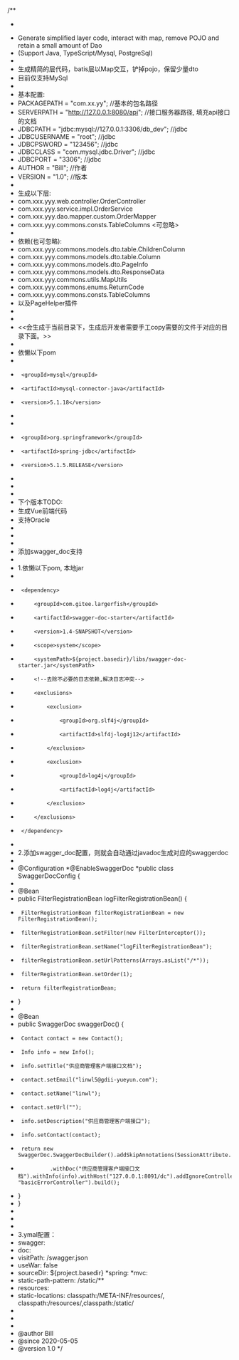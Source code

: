 /**
 * <pre>
 * Generate simplified layer code, interact with map, remove POJO and retain a small amount of Dao
 * (Support Java, TypeScript/Mysql, PostgreSql)
 *
 * 生成精简的层代码，batis层以Map交互，铲掉pojo，保留少量dto
 * 目前仅支持MySql
 *
 * 基本配置:
 * PACKAGEPATH = "com.xx.yy";                       //基本的包名路径
 * SERVERPATH = "http://127.0.0.1:8080/api";        //接口服务器路径, 填充api接口的文档
 * JDBCPATH = "jdbc:mysql://127.0.0.1:3306/db_dev"; //jdbc
 * JDBCUSERNAME = "root";                           //jdbc
 * JDBCPSWORD = "123456";                           //jdbc
 * JDBCCLASS = "com.mysql.jdbc.Driver";             //jdbc
 * JDBCPORT = "3306";                               //jdbc
 * AUTHOR = "Bill";                                 //作者
 * VERSION = "1.0";                                 //版本
 *
 * 生成以下层:
 * com.xxx.yyy.web.controller.OrderController
 * com.xxx.yyy.service.impl.OrderService
 * com.xxx.yyy.dao.mapper.custom.OrderMapper
 * com.xxx.yyy.commons.consts.TableColumns  <可忽略>
 *
 * 依赖(也可忽略):
 * com.xxx.yyy.commons.models.dto.table.ChildrenColumn
 * com.xxx.yyy.commons.models.dto.table.Column
 * com.xxx.yyy.commons.models.dto.PageInfo<T>
 * com.xxx.yyy.commons.models.dto.ResponseData
 * com.xxx.yyy.commons.utils.MapUtils
 * com.xxx.yyy.commons.enums.ReturnCode
 * com.xxx.yyy.commons.consts.TableColumns
 * 以及PageHelper插件
 *
 *
 * <<会生成于当前目录下，生成后开发者需要手工copy需要的文件于对应的目录下面。>>
 *
 * 依懒以下pom
 * <dependency>
 * 		<groupId>mysql</groupId>
 * 		<artifactId>mysql-connector-java</artifactId>
 * 		<version>5.1.18</version>
 * </dependency>
 * <dependency>
 *      <groupId>org.springframework</groupId>
 *      <artifactId>spring-jdbc</artifactId>
 *      <version>5.1.5.RELEASE</version>
 * </dependency>
 *
 *
 * 下个版本TODO:
 *  生成Vue前端代码
 *  支持Oracle
 *
 *
 *
 *   添加swagger_doc支持
 *
 *   1.依懒以下pom, 本地jar
 *   <!-- SwaggerDoc 依赖-->
 *      <dependency>
 *          <groupId>com.gitee.largerfish</groupId>
 *          <artifactId>swagger-doc-starter</artifactId>
 *          <version>1.4-SNAPSHOT</version>
 *          <scope>system</scope>
 *          <systemPath>${project.basedir}/libs/swagger-doc-starter.jar</systemPath>
 *          <!--去除不必要的日志依赖,解决日志冲突-->
 *          <exclusions>
 *              <exclusion>
 *                  <groupId>org.slf4j</groupId>
 *                  <artifactId>slf4j-log4j12</artifactId>
 *              </exclusion>
 *              <exclusion>
 *                  <groupId>log4j</groupId>
 *                  <artifactId>log4j</artifactId>
 *              </exclusion>
 *          </exclusions>
 *      </dependency>
 *
 *   2.添加swagger_doc配置，则就会自动通过javadoc生成对应的swaggerdoc
 *
 *  @Configuration
 *@EnableSwaggerDoc
 *public class SwaggerDocConfig {
 *
 *  @Bean
 *  public FilterRegistrationBean logFilterRegistrationBean() {
 *      FilterRegistrationBean filterRegistrationBean = new FilterRegistrationBean();
 *      filterRegistrationBean.setFilter(new FilterInterceptor());
 *      filterRegistrationBean.setName("logFilterRegistrationBean");
 *      filterRegistrationBean.setUrlPatterns(Arrays.asList("/*"));
 *      filterRegistrationBean.setOrder(1);
 *      return filterRegistrationBean;
 *  }
 *
 *  @Bean
 *  public SwaggerDoc swaggerDoc() {
 *      Contact contact = new Contact();
 *      Info info = new Info();
 *      info.setTitle("供应商管理客户端接口文档");
 *      contact.setEmail("linwl5@gdii-yueyun.com");
 *      contact.setName("linwl");
 *      contact.setUrl("");
 *      info.setDescription("供应商管理客户端接口");
 *      info.setContact(contact);
 *      return new SwaggerDoc.SwaggerDocBuilder().addSkipAnnotations(SessionAttribute.class).withDoc("doc")
 *               .withDoc("供应商管理客户端接口文档").withInfo(info).withHost("127.0.0.1:8091/dc").addIgnoreControllers("swaggerController", "basicErrorController").build();
 *  }
 * }
 *
 *
 *
 * 3.ymal配置：
 *  swagger:
 *  doc:
 *  visitPath: /swagger.json
 *  useWar: false
 *  sourceDir: ${project.basedir}
 *spring:
 *mvc:
 *  static-path-pattern: /static/**
 *  resources:
 *    static-locations: classpath:/META-INF/resources/, classpath:/resources/,classpath:/static/ 
 *
 * </pre>
 *
 * @author Bill
 * @since 2020-05-05
 * @version 1.0
 */
